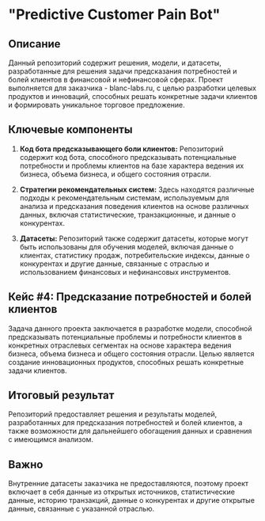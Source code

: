  # "Predictive Customer Pain Bot"

## Описание
Данный репозиторий содержит решения, модели, и датасеты, разработанные для решения задачи предсказания потребностей и болей клиентов в финансовой и нефинансовой сферах. Проект выполняется для заказчика - blanc-labs.ru, с целью разработки целевых продуктов и инноваций, способных решать конкретные задачи клиентов и формировать уникальное торговое предложение.

## Ключевые компоненты
1. **Код бота предсказывающего боли клиентов:** Репозиторий содержит код бота, способного предсказывать потенциальные потребности и проблемы клиентов на базе характера ведения их бизнеса, объема бизнеса, и общего состояния отрасли.
   
2. **Стратегии рекомендательных систем:** Здесь находятся различные подходы к рекомендательным системам, используемым для анализа и предсказания поведения клиентов на основе различных данных, включая статистические, транзакционные, и данные о конкурентах.
   
3. **Датасеты:** Репозиторий также содержит датасеты, которые могут быть использованы для обучения моделей, включая данные о клиентах, статистику продаж, потребительские индексы, данные о конкурентах и другие данные, связанные с отраслью и использованием финансовых и нефинансовых инструментов.

## Кейс #4: Предсказание потребностей и болей клиентов
Задача данного проекта заключается в разработке модели, способной предсказывать потенциальные проблемы и потребности клиентов в конкретных отраслевых сегментах на основе характера ведения бизнеса, объема бизнеса и общего состояния отрасли. Целью является создание инновационных продуктов, способных решать конкретные задачи клиентов.

## Итоговый результат
Репозиторий предоставляет решения и результаты моделей, разработанных для предсказания потребностей и болей клиентов, а также возможности для дальнейшего обогащения данных и сравнения с имеющимся анализом.

## Важно
Внутренние датасеты заказчика не предоставляются, поэтому проект включает в себя данные из открытых источников, статистические данные, историю транзакций, данные о конкурентах и другие открытые данные, связанные с указанной отраслью.
